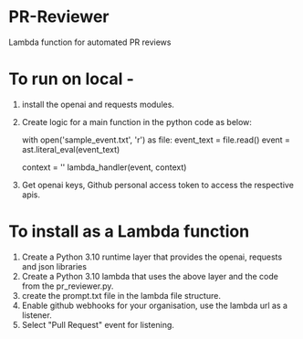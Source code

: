 # PR-Reviewer
Lambda function for automated PR reviews

# To run on local - 

1. install the openai and requests modules.
2. Create logic for a main function in the python code as below:

      with open('sample_event.txt', 'r') as file:
        event_text = file.read()
      event = ast.literal_eval(event_text)

      context = ''
      lambda_handler(event, context)
3. Get openai keys, Github personal access token to access the respective apis.

   
# To install as a Lambda function 
1. Create a Python 3.10 runtime layer that provides the openai, requests and json libraries
2. Create a Python 3.10 lambda that uses the above layer and the code from the pr_reviewer.py.
3. create the prompt.txt file in the lambda file structure.
4. Enable github webhooks for your organisation, use the lambda url as a listener.
5. Select "Pull Request" event for listening.



